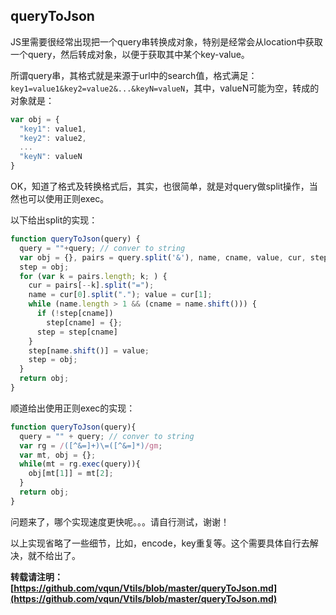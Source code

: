 ## queryToJson
JS里需要很经常出现把一个query串转换成对象，特别是经常会从location中获取一个query，然后转成对象，以便于获取其中某个key-value。

所谓query串，其格式就是来源于url中的search值，格式满足：`key1=value1&key2=value2&...&keyN=valueN`，其中，valueN可能为空，转成的对象就是：
```javascript
var obj = {
  "key1": value1,
  "key2": value2,
  ...
  "keyN": valueN
}
```
OK，知道了格式及转换格式后，其实，也很简单，就是对query做split操作，当然也可以使用正则exec。

以下给出split的实现：
```javascript
function queryToJson(query) {
  query = ""+query; // conver to string
  var obj = {}, pairs = query.split('&'), name, cname, value, cur, step;
  step = obj;
  for (var k = pairs.length; k; ) {
    cur = pairs[--k].split("=");
    name = cur[0].split("."); value = cur[1];
    while (name.length > 1 && (cname = name.shift())) {
      if (!step[cname])
        step[cname] = {};
      step = step[cname]
    }
    step[name.shift()] = value;
    step = obj;
  }
  return obj;
}
```
顺道给出使用正则exec的实现：
```javascript
function queryToJson(query){
  query = "" + query; // conver to string
  var rg = /([^&=]+)\=([^&=]*)/gm;
  var mt, obj = {};
  while(mt = rg.exec(query)){
    obj[mt[1]] = mt[2];
  }
  return obj;
}
```
问题来了，哪个实现速度更快呢。。。请自行测试，谢谢！

以上实现省略了一些细节，比如，encode，key重复等。这个需要具体自行去解决，就不给出了。

**转载请注明：[https://github.com/vqun/Vtils/blob/master/queryToJson.md](https://github.com/vqun/Vtils/blob/master/queryToJson.md)**
